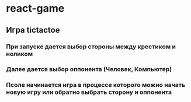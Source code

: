 # react-game

## Игра tictactoe
### При запуске дается выбор стороны между крестиком и ноликом
### Далее дается выбор оппонента (Человек, Компьютер)
### Псоле начинается игра в процессе которого можно начать новую игру или обратно выбрать сторону и оппонента
